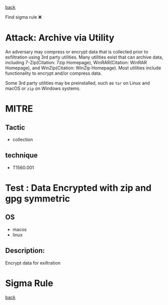 
[back](../index.md)

Find sigma rule :x: 

# Attack: Archive via Utility 

An adversary may compress or encrypt data that is collected prior to exfiltration using 3rd party utilities. Many utilities exist that can archive data, including 7-Zip(Citation: 7zip Homepage), WinRAR(Citation: WinRAR Homepage), and WinZip(Citation: WinZip Homepage). Most utilities include functionality to encrypt and/or compress data.

Some 3rd party utilities may be preinstalled, such as `tar` on Linux and macOS or `zip` on Windows systems.

# MITRE
## Tactic
  - collection


## technique
  - T1560.001


# Test : Data Encrypted with zip and gpg symmetric
## OS
  - macos
  - linux


## Description:
Encrypt data for exiltration


# Sigma Rule


[back](../index.md)
